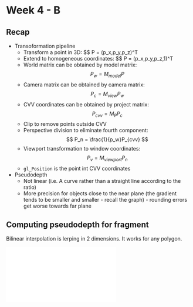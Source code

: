 # Week 4 - B

## Recap

* Transoformation pipeline
  * Transform a point in 3D: $$ P = (p_x,p_y,p_z)^T
  * Extend to homogeneous coordinates: $$ P = (p_x,p_y,p_z,1)^T
  * World matrix can be obtained by model matrix: $$ P_w = M_{model}P $$
  * Camera matrix can be obtained by camera matrix: $$ P_c = M_{view}P_w $$
  * CVV coordinates can be obtained by project matrix: $$ P_{cvv} = M_PP_c $$
  * Clip to remove points outside CVV
  * Perspective division to eliminate fourth component: $$ P_n = \frac{1}{p_w}P_{cvv} $$
  * Viewport transformation to window coordinates: $$ P_v = M_{viewport}P_n $$
  * `gl_Position` is the point int CVV coordinates
* Pseudodepth
  * Not linear (i.e. A curve rather than a straight line according to the ratio)
  * More precision for objects close to the near plane (the gradient tends to be smaller and smaller - recall the graph) - rounding errors get worse towards far plane
  
## Computing pseudodepth for fragment

Bilinear interpolation is lerping in 2 dimensions. It works for any polygon.

![Polygon](polygon.md)
